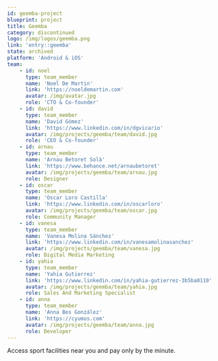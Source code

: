 ```yaml
---
id: geemba-project
blueprint: project
title: Geemba
category: discontinued
logo: /img/logos/geemba.png
link: 'entry::geemba'
state: archived
platform: 'Android & iOS'
team:
    - id: noel
      type: team_member
      name: 'Noel De Martin'
      link: 'https://noeldemartin.com'
      avatar: /img/avatar.jpg
      role: 'CTO & Co-founder'
    - id: david
      type: team_member
      name: 'David Gómez'
      link: 'https://www.linkedin.com/in/dgvicario'
      avatar: /img/projects/geemba/team/david.jpg
      role: 'CEO & Co-founder'
    - id: arnau
      type: team_member
      name: 'Arnau Betoret Solà'
      link: 'https://www.behance.net/arnaubetoret'
      avatar: /img/projects/geemba/team/arnau.jpg
      role: Designer
    - id: oscar
      type: team_member
      name: 'Oscar Loro Castilla'
      link: 'https://www.linkedin.com/in/oscarloro'
      avatar: /img/projects/geemba/team/oscar.jpg
      role: Community Manager
    - id: vanesa
      type: team_member
      name: 'Vanesa Molina Sánchez'
      link: 'https://www.linkedin.com/in/vanesamolinasanchez'
      avatar: /img/projects/geemba/team/vanesa.jpg
      role: Digital Media Marketing
    - id: yahia
      type: team_member
      name: 'Yahia Gutierrez'
      link: 'https://www.linkedin.com/in/yahia-gutierrez-3b5ba0110'
      avatar: /img/projects/geemba/team/yahia.jpg
      role: Sales And Marketing Specialist
    - id: anna
      type: team_member
      name: 'Anna Bes González'
      link: 'https://cyumus.com'
      avatar: /img/projects/geemba/team/anna.jpg
      role: Developer
---
```


Access sport facilities near you and pay only by the minute.
